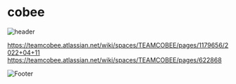 # cobee
![header](https://capsule-render.vercel.app/api?type=waving&color=timeGradient&height=300&section=header&text=SONSU%20&fontSize=90)

https://teamcobee.atlassian.net/wiki/spaces/TEAMCOBEE/pages/1179656/2022+04+11
https://teamcobee.atlassian.net/wiki/spaces/TEAMCOBEE/pages/622868

![Footer](https://capsule-render.vercel.app/api?type=waving&color=timeGradient&height=200&section=footer)
  
